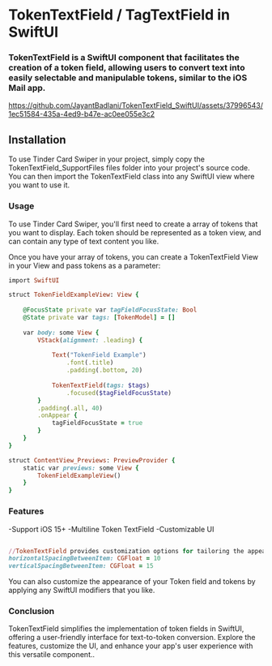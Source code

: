 # TokenTextField / TagTextField in SwiftUI

### TokenTextField is a SwiftUI component that facilitates the creation of a token field, allowing users to convert text into easily selectable and manipulable tokens, similar to the iOS Mail app.

https://github.com/JayantBadlani/TokenTextField_SwiftUI/assets/37996543/1ec51584-435a-4ed9-b47e-ac0ee055e3c2

## Installation
To use Tinder Card Swiper in your project, simply copy the TokenTextField_SupportFiles files folder into your project's source code. You can then import the TokenTextField class into any SwiftUI view where you want to use it.

### Usage
To use Tinder Card Swiper, you'll first need to create a array of tokens that you want to display. Each token should be represented as a token view, and can contain any type of text content you like.

Once you have your array of tokens, you can create a TokenTextField View in your View and pass tokens as a parameter:

```ruby
import SwiftUI

struct TokenFieldExampleView: View {
    
    @FocusState private var tagFieldFocusState: Bool
    @State private var tags: [TokenModel] = []
    
    var body: some View {
        VStack(alignment: .leading) {
            
            Text("TokenField Example")
                .font(.title)
                .padding(.bottom, 20)
            
            TokenTextField(tags: $tags)
                .focused($tagFieldFocusState)
        }
        .padding(.all, 40)
        .onAppear {
            tagFieldFocusState = true
        }
    }
}

struct ContentView_Previews: PreviewProvider {
    static var previews: some View {
        TokenFieldExampleView()
    }
}

```

### Features
-Support iOS 15+
-Multiline Token TextField
-Customizable UI

```ruby

//TokenTextField provides customization options for tailoring the appearance and behavior of your token field. Customize the UI and explore additional features as needed for your specific use case.
horizontalSpacingBetweenItem: CGFloat = 10
verticalSpacingBetweenItem: CGFloat = 15

```

You can also customize the appearance of your Token field and tokens by applying any SwiftUI modifiers that you like.

### Conclusion
TokenTextField simplifies the implementation of token fields in SwiftUI, offering a user-friendly interface for text-to-token conversion. Explore the features, customize the UI, and enhance your app's user experience with this versatile component..
